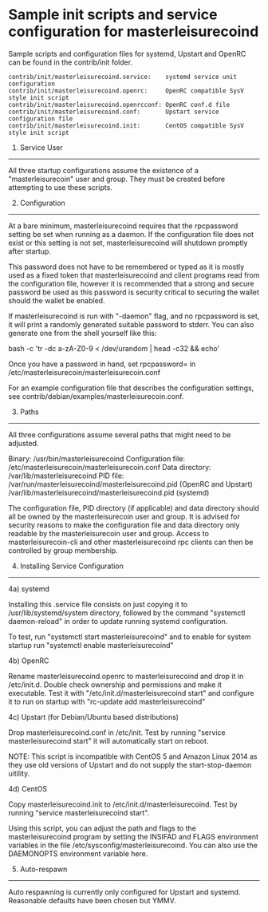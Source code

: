 Sample init scripts and service configuration for masterleisurecoind
==========================================================

Sample scripts and configuration files for systemd, Upstart and OpenRC
can be found in the contrib/init folder.

    contrib/init/masterleisurecoind.service:    systemd service unit configuration
    contrib/init/masterleisurecoind.openrc:     OpenRC compatible SysV style init script
    contrib/init/masterleisurecoind.openrcconf: OpenRC conf.d file
    contrib/init/masterleisurecoind.conf:       Upstart service configuration file
    contrib/init/masterleisurecoind.init:       CentOS compatible SysV style init script

1. Service User
---------------------------------

All three startup configurations assume the existence of a "masterleisurecoin" user
and group.  They must be created before attempting to use these scripts.

2. Configuration
---------------------------------

At a bare minimum, masterleisurecoind requires that the rpcpassword setting be set
when running as a daemon.  If the configuration file does not exist or this
setting is not set, masterleisurecoind will shutdown promptly after startup.

This password does not have to be remembered or typed as it is mostly used
as a fixed token that masterleisurecoind and client programs read from the configuration
file, however it is recommended that a strong and secure password be used
as this password is security critical to securing the wallet should the
wallet be enabled.

If masterleisurecoind is run with "-daemon" flag, and no rpcpassword is set, it will
print a randomly generated suitable password to stderr.  You can also
generate one from the shell yourself like this:

bash -c 'tr -dc a-zA-Z0-9 < /dev/urandom | head -c32 && echo'

Once you have a password in hand, set rpcpassword= in /etc/masterleisurecoin/masterleisurecoin.conf

For an example configuration file that describes the configuration settings,
see contrib/debian/examples/masterleisurecoin.conf.

3. Paths
---------------------------------

All three configurations assume several paths that might need to be adjusted.

Binary:              /usr/bin/masterleisurecoind
Configuration file:  /etc/masterleisurecoin/masterleisurecoin.conf
Data directory:      /var/lib/masterleisurecoind
PID file:            /var/run/masterleisurecoind/masterleisurecoind.pid (OpenRC and Upstart)
                     /var/lib/masterleisurecoind/masterleisurecoind.pid (systemd)

The configuration file, PID directory (if applicable) and data directory
should all be owned by the masterleisurecoin user and group.  It is advised for security
reasons to make the configuration file and data directory only readable by the
masterleisurecoin user and group.  Access to masterleisurecoin-cli and other masterleisurecoind rpc clients
can then be controlled by group membership.

4. Installing Service Configuration
-----------------------------------

4a) systemd

Installing this .service file consists on just copying it to
/usr/lib/systemd/system directory, followed by the command
"systemctl daemon-reload" in order to update running systemd configuration.

To test, run "systemctl start masterleisurecoind" and to enable for system startup run
"systemctl enable masterleisurecoind"

4b) OpenRC

Rename masterleisurecoind.openrc to masterleisurecoind and drop it in /etc/init.d.  Double
check ownership and permissions and make it executable.  Test it with
"/etc/init.d/masterleisurecoind start" and configure it to run on startup with
"rc-update add masterleisurecoind"

4c) Upstart (for Debian/Ubuntu based distributions)

Drop masterleisurecoind.conf in /etc/init.  Test by running "service masterleisurecoind start"
it will automatically start on reboot.

NOTE: This script is incompatible with CentOS 5 and Amazon Linux 2014 as they
use old versions of Upstart and do not supply the start-stop-daemon uitility.

4d) CentOS

Copy masterleisurecoind.init to /etc/init.d/masterleisurecoind. Test by running "service masterleisurecoind start".

Using this script, you can adjust the path and flags to the masterleisurecoind program by
setting the INSIFAD and FLAGS environment variables in the file
/etc/sysconfig/masterleisurecoind. You can also use the DAEMONOPTS environment variable here.

5. Auto-respawn
-----------------------------------

Auto respawning is currently only configured for Upstart and systemd.
Reasonable defaults have been chosen but YMMV.
